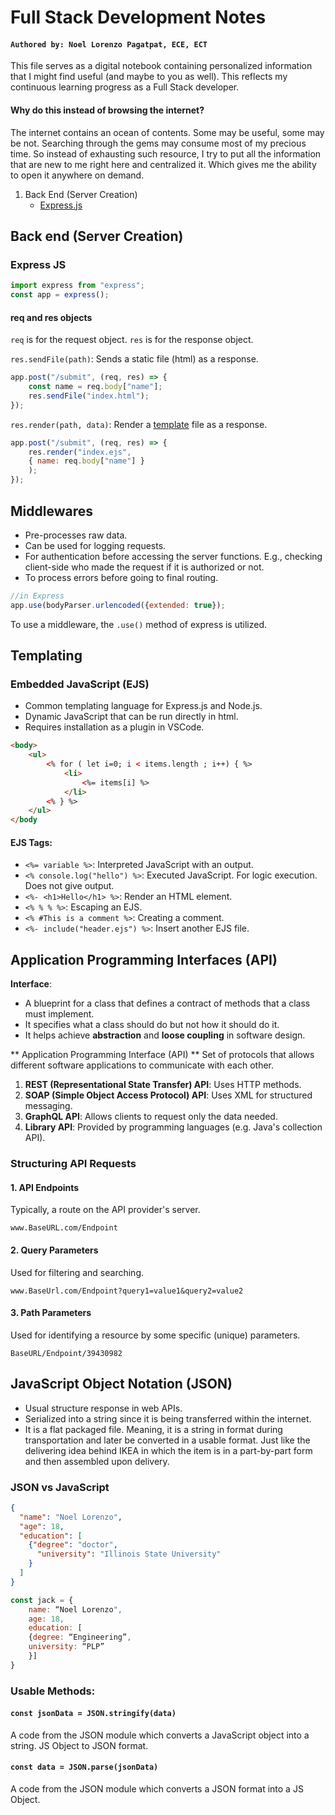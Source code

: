 # Full Stack Development Notes
#### ``Authored by: Noel Lorenzo Pagatpat, ECE, ECT``

This file serves as a digital notebook containing personalized information that
I might find useful (and maybe to you as well). This reflects my continuous learning progress
as a Full Stack developer.

#### Why do this instead of browsing the internet?
The internet contains an ocean of contents. Some may be useful, some may be not.
Searching through the gems may consume most of my precious time. So instead of exhausting
such resource, I try to put all the information that are new to me right here and centralized it.
Which gives me the ability to open it anywhere on demand.


1. Back End (Server Creation)
   - [Express.js](#express-js)


## Back end (Server Creation)
### Express JS
```javascript
import express from "express";
const app = express();
```

#### req and res objects
`req` is for the request object. `res` is for the response object.

`res.sendFile(path)`: Sends a static file (html) as a response.

```javascript
app.post("/submit", (req, res) => {
    const name = req.body["name"];
    res.sendFile("index.html");
});
```

`res.render(path, data)`: Render a [template](#Templating) file as a response.
```javascript
app.post("/submit", (req, res) => {
    res.render("index.ejs",
    { name: req.body["name"] }
    );
});
```

## Middlewares
- Pre-processes raw data.
- Can be used for logging requests.
- For authentication before accessing the server functions. E.g., checking
client-side who made the request if it is authorized or not.
- To process errors before going to final routing.

```javascript
//in Express
app.use(bodyParser.urlencoded({extended: true});
```
To use a middleware, the `.use()` method of express is utilized.


## Templating

### Embedded JavaScript (EJS)
- Common templating language for Express.js and Node.js.
- Dynamic JavaScript that can be run directly in html.
- Requires installation as a plugin in VSCode.
```html
<body>
    <ul>
        <% for ( let i=0; i < items.length ; i++) { %>
            <li>
                <%= items[i] %>
            </li>
        <% } %>
    </ul>
</body
```

#### EJS Tags:
- `<%= variable %>`: Interpreted JavaScript with an output.
- `<% console.log("hello") %>`: Executed JavaScript. For logic execution. Does not give output.
- `<%- <h1>Hello</h1> %>`: Render an HTML element.
- `<% % % %>`: Escaping an EJS.
- `<% #This is a comment %>`: Creating a comment.
- `<%- include("header.ejs") %>`: Insert another EJS file.

## Application Programming Interfaces (API)
**Interface**:
- A blueprint for a class that defines a contract of methods that a class must implement.
- It specifies what a class should do but not how it should do it.
- It helps achieve **abstraction** and **loose coupling** in software design.

** Application Programming Interface (API) **
Set of protocols that allows different software applications to communicate
with each other.
1. **REST (Representational State Transfer) API**: Uses HTTP methods.
2. **SOAP (Simple Object Access Protocol) API**: Uses XML for structured messaging.
3. **GraphQL API**: Allows clients to request only the data needed.
4. **Library API**: Provided by programming languages (e.g. Java's collection API).

### Structuring API Requests
#### 1. API Endpoints
Typically, a route on the API provider's server.
```regexp
www.BaseURL.com/Endpoint
```

#### 2. Query Parameters
Used for filtering and searching.
```regexp
www.BaseUrl.com/Endpoint?query1=value1&query2=value2
```

#### 3. Path Parameters
Used for identifying a resource by some specific (unique) parameters.
```regexp
BaseURL/Endpoint/39430982
```

## JavaScript Object Notation (JSON)
- Usual structure response in web APIs.
- Serialized into a string since it is being transferred within the internet.
- It is a flat packaged file. Meaning, it is a string in format during transportation
and later be converted in a usable format. Just like the delivering idea behind IKEA in which
the item is in a part-by-part form and then assembled upon delivery.

### JSON vs JavaScript
```json
{
  "name": "Noel Lorenzo",
  "age": 18,
  "education": [
    {"degree": "doctor",
      "university": "Illinois State University"
    }
  ]
}
```
```javascript
const jack = {
	name: “Noel Lorenzo",
	age: 18,
	education: [
	{degree: “Engineering”,
	university: “PLP”
	}]
}
```

### Usable Methods:
#### `const jsonData = JSON.stringify(data)`
A code from the JSON module which converts a JavaScript object into a string.
JS Object to JSON format.

#### `const data = JSON.parse(jsonData)`
A code from the JSON module which converts a JSON format into a JS Object.


